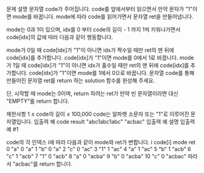 문제 설명
문자열 code가 주어집니다.
code를 앞에서부터 읽으면서 만약 문자가 "1"이면 mode를 바꿉니다. mode에 따라 code를 읽어가면서 문자열 ret을 만들어냅니다.

mode는 0과 1이 있으며, idx를 0 부터 code의 길이 - 1 까지 1씩 키워나가면서 code[idx]의 값에 따라 다음과 같이 행동합니다.

mode가 0일 때
code[idx]가 "1"이 아니면 idx가 짝수일 때만 ret의 맨 뒤에 code[idx]를 추가합니다.
code[idx]가 "1"이면 mode를 0에서 1로 바꿉니다.
mode가 1일 때
code[idx]가 "1"이 아니면 idx가 홀수일 때만 ret의 맨 뒤에 code[idx]를 추가합니다.
code[idx]가 "1"이면 mode를 1에서 0으로 바꿉니다.
문자열 code를 통해 만들어진 문자열 ret를 return 하는 solution 함수를 완성해 주세요.

단, 시작할 때 mode는 0이며, return 하려는 ret가 만약 빈 문자열이라면 대신 "EMPTY"를 return 합니다.

제한사항
1 ≤ code의 길이 ≤ 100,000
code는 알파벳 소문자 또는 "1"로 이루어진 문자열입니다.
입출력 예
code	result
"abc1abc1abc"	"acbac"
입출력 예 설명
입출력 예 #1

code의 각 인덱스 i에 따라 다음과 같이 mode와 ret가 변합니다.
i	code[i]	mode	ret
0	"a"	0	"a"
1	"b"	0	"a"
2	"c"	0	"ac"
3	"1"	1	"ac"
4	"a"	1	"ac"
5	"b"	1	"acb"
6	"c"	1	"acb"
7	"1"	0	"acb"
8	"a"	0	"acba"
9	"b"	0	"acba"
10	"c"	0	"acbac"
따라서 "acbac"를 return 합니다.